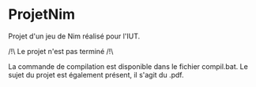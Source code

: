 # ProjetNim
Projet d'un jeu de Nim réalisé pour l'IUT.

/!\ Le projet n'est pas terminé /!\

La commande de compilation est disponible dans le fichier compil.bat. Le sujet du projet est également présent, il s'agit du .pdf.
